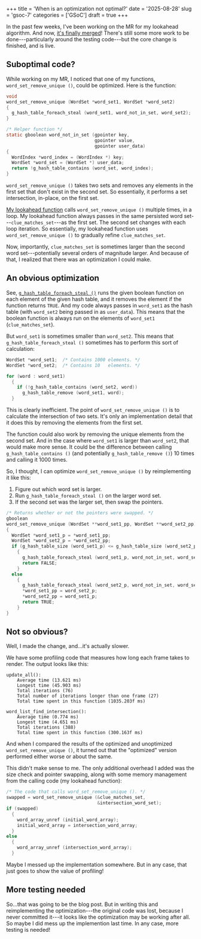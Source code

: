 +++
title      = 'When is an optimization not optimal?'
date       = '2025-08-28'
slug       = 'gsoc-7'
categories = ['GSoC']
draft      = true
+++

In the past few weeks, I've been working on the MR for my lookahead algorithm. And now, [it's finally merged](https://gitlab.gnome.org/jrb/crosswords/-/merge_requests/273)! There's still some more work to be done---particularly around the testing code---but the core change is finished, and is live.


## Suboptimal code?

While working on my MR, I noticed that one of my functions, `word_set_remove_unique ()`, could be optimized. Here is the function:
```c
void
word_set_remove_unique (WordSet *word_set1, WordSet *word_set2)
{
  g_hash_table_foreach_steal (word_set1, word_not_in_set, word_set2);
}

/* Helper function */
static gboolean word_not_in_set (gpointer key,
                                 gpointer value,
                                 gpointer user_data)
{
  WordIndex *word_index = (WordIndex *) key;
  WordSet *word_set = (WordSet *) user_data;
  return !g_hash_table_contains (word_set, word_index);
}
```

`word_set_remove_unique ()` takes two sets and removes any elements in the first set that don't exist in the second set. So essentially, it performs a set intersection, in-place, on the first set.

[My lookahead function](https://gitlab.gnome.org/jrb/crosswords/-/blob/d80c5792235e348348c9438e19b9a6bcdc20966b/src/clue-matches.c#L169) calls `word_set_remove_unique ()` multiple times, in a loop. My lookahead function always passes in the same persisted word set---`clue_matches_set`---as the first set. The second set changes with each loop iteration. So essentially, my lookahead function uses `word_set_remove_unique ()` to gradually refine `clue_matches_set`.

Now, importantly, `clue_matches_set` is sometimes larger than the second word set---potentially several orders of magnitude larger. And because of that, I realized that there was an optimization I could make.


## An obvious optimization

See, [`g_hash_table_foreach_steal ()`](https://docs.gtk.org/glib/type_func.HashTable.foreach_steal.html) runs the given boolean function on each element of the given hash table, and it removes the element if the function returns `TRUE`. And my code always passes in `word_set1` as the hash table (with `word_set2` being passed in as `user_data`). This means that the boolean function is always run on the elements of `word_set1` (`clue_matches_set`).

But `word_set1` is sometimes smaller than `word_set2`. This means that `g_hash_table_foreach_steal ()` sometimes has to perform this sort of calculation:
```c
WordSet *word_set1;  /* Contains 1000 elements. */
WordSet *word_set2;  /* Contains 10   elements. */

for (word : word_set1)
  {
    if (!g_hash_table_contains (word_set2, word))
      g_hash_table_remove (word_set1, word);
  }
```

This is clearly inefficient. The point of `word_set_remove_unique ()` is to calculate the intersection of two sets. It's only an implementation detail that it does this by removing the elements from the first set.

The function could also work by removing the unique elements from the second set. And in the case where `word_set1` is larger than `word_set2`, that would make more sense. It could be the difference between calling `g_hash_table_contains ()` (and potentially `g_hash_table_remove ()`) 10 times and calling it 1000 times.

So, I thought, I can optimize `word_set_remove_unique ()` by reimplementing it like this:
1. Figure out which word set is larger.
2. Run `g_hash_table_foreach_steal ()` on the larger word set.
3. If the second set was the larger set, then swap the pointers.

```c
/* Returns whether or not the pointers were swapped. */
gboolean
word_set_remove_unique (WordSet **word_set1_pp, WordSet **word_set2_pp)
{
  WordSet *word_set1_p = *word_set1_pp;
  WordSet *word_set2_p = *word_set2_pp;
  if (g_hash_table_size (word_set1_p) <= g_hash_table_size (word_set2_p))
    {
      g_hash_table_foreach_steal (word_set1_p, word_not_in_set, word_set2_p);
      return FALSE;
    }
  else
    {
      g_hash_table_foreach_steal (word_set2_p, word_not_in_set, word_set1_p);
      *word_set1_pp = word_set2_p;
      *word_set2_pp = word_set1_p;
      return TRUE;
    }
}
```


## Not so obvious?

Well, I made the change, and...it's actually slower.

We have some profiling code that measures how long each frame takes to render. The output looks like this:
```
update_all():
    Average time (13.621 ms)
    Longest time (45.903 ms)
    Total iterations (76)
    Total number of iterations longer than one frame (27)
    Total time spent in this function (1035.203f ms)

word_list_find_intersection():
    Average time (0.774 ms)
    Longest time (4.651 ms)
    Total iterations (388)
    Total time spent in this function (300.163f ms)
``` 

And when I compared the results of the optimized and unoptimized `word_set_remove_unique ()`, it turned out that the "optimized" version performed either worse or about the same.

This didn't make sense to me. The only additional overhead I added was the size check and pointer swapping, along with some memory management from the calling code (my lookahead function):
```c
/* The code that calls word_set_remove_unique (). */
swapped = word_set_remove_unique (&clue_matches_set,
                                  &intersection_word_set);
if (swapped)
  {
    word_array_unref (initial_word_array);
    initial_word_array = intersection_word_array;
  }
else
  {
    word_array_unref (intersection_word_array);
  }
```

Maybe I messed up the implementation somewhere. But in any case, that just goes to show the value of profiling!

## More testing needed

So...that was going to be the blog post. But in writing this and reimplementing the optimization---the original code was lost, because I never committed it---it looks like the optimization may be working after all. So maybe I did mess up the implemention last time. In any case, more testing is needed!